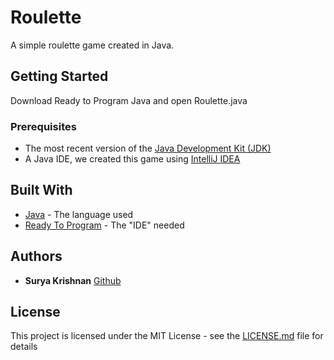 # Roulette

A simple roulette game created in Java.

## Getting Started

Download Ready to Program Java and open Roulette.java

### Prerequisites

* The most recent version of the [Java Development Kit (JDK)](http://www.oracle.com/technetwork/java/javase/downloads/jdk8-downloads-2133151.html)
* A Java IDE, we created this game using [IntelliJ IDEA](https://www.jetbrains.com/idea/)

## Built With

* [Java](https://docs.oracle.com/javase/8/docs/) - The language used
* [Ready To Program](http://compsci.ca/holtsoft/) - The "IDE" needed

## Authors

* **Surya Krishnan** [Github](https://github.com/krsh2001)

## License

This project is licensed under the MIT License - see the [LICENSE.md](LICENSE.md) file for details
